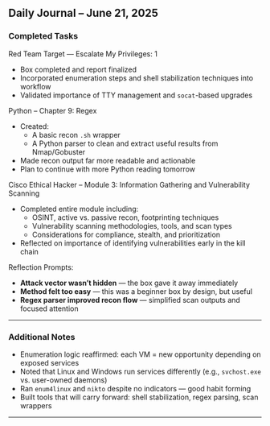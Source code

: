 ## Daily Journal – June 21, 2025

### Completed Tasks

Red Team Target — Escalate My Privileges: 1
* Box completed and report finalized
* Incorporated enumeration steps and shell stabilization techniques into workflow
* Validated importance of TTY management and `socat`-based upgrades

Python – Chapter 9: Regex
* Created:
  - A basic recon `.sh` wrapper
  - A Python parser to clean and extract useful results from Nmap/Gobuster
* Made recon output far more readable and actionable
* Plan to continue with more Python reading tomorrow

Cisco Ethical Hacker – Module 3: Information Gathering and Vulnerability Scanning
* Completed entire module including:
  - OSINT, active vs. passive recon, footprinting techniques
  - Vulnerability scanning methodologies, tools, and scan types
  - Considerations for compliance, stealth, and prioritization
* Reflected on importance of identifying vulnerabilities early in the kill chain

Reflection Prompts:
- **Attack vector wasn’t hidden** — the box gave it away immediately
- **Method felt too easy** — this was a beginner box by design, but useful
- **Regex parser improved recon flow** — simplified scan outputs and focused attention

---

### Additional Notes

- Enumeration logic reaffirmed: each VM = new opportunity depending on exposed services
- Noted that Linux and Windows run services differently (e.g., `svchost.exe` vs. user-owned daemons)
- Ran `enum4linux` and `nikto` despite no indicators — good habit forming
- Built tools that will carry forward: shell stabilization, regex parsing, scan wrappers

---